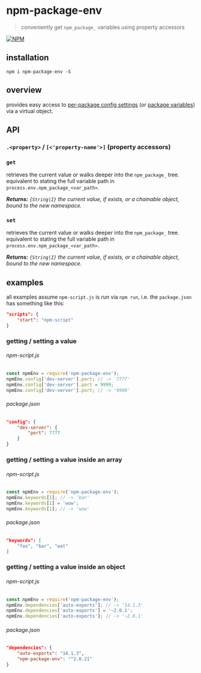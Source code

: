 # npm-package-env

> conveniently get `npm_package_` variables using property accessors

[![NPM][1]][2]


## installation

```shell
npm i npm-package-env -S
```


## overview

provides easy access to [per-package config settings][4] (or 
[package variables][3]) via a virtual object.


## API

### `.<property>` / `[<'property-name'>]` (property accessors)

### `get`

retrieves the current value or walks deeper into the `npm_package_` tree. 
equivalent to stating the full variable path in `process.env.npm_package_<var_path>`.

_**Returns:** `{String|I}` the current value, if exists, or a chainable 
object, bound to the new namespace._  


### `set`


retrieves the current value or walks deeper into the `npm_package_` tree. 
equivalent to stating the full variable path in `process.env.npm_package_<var_path>`.

_**Returns:** `{String|I}` the current value, if exists, or a chainable 
object, bound to the new namespace._  



## examples

all examples assume `npm-script.js` is run via `npm run`, i.e. the 
`package.json` has something like this:

```json
"scripts": {
    "start": "npm-script"
}
```


### getting / setting a value

###### npm-script.js

```javascript
const npmEnv = require('npm-package-env');
npmEnv.config['dev-server'].port; // -> '7777'
npmEnv.config['dev-server'].port = 9999;
npmEnv.config['dev-server'].port; // -> '9999'
```

###### package.json

```json
"config": {
    "dev-server": {
        "port": 7777
    }
}
```


### getting / setting a value inside an array

###### npm-script.js

```javascript
const npmEnv = require('npm-package-env');
npmEnv.keywords[1]; // -> 'bar'
npmEnv.keywords[1] = 'wow';
npmEnv.keywords[1]; // -> 'wow'
```

###### package.json

```json
"keywords": [
    "foo", "bar", "wat"
]
```


### getting / setting a value inside an object

###### npm-script.js

```javascript
const npmEnv = require('npm-package-env');
npmEnv.dependencies['auto-exports']; // -> '14.1.3'
npmEnv.dependencies['auto-exports'] = '~2.0.1';
npmEnv.dependencies['auto-exports']; // -> '~2.0.1'
```

###### package.json

```json
"dependencies": {
    "auto-exports": "14.1.3",
    "npm-package-env": "^2.0.21"
}
```








[1]: https://img.shields.io/npm/v/npm-package-env.svg?style=flat-square
[2]: https://www.npmjs.com/package/npm-package-env
[3]: https://docs.npmjs.com/misc/scripts#packagejson-vars
[4]: https://docs.npmjs.com/misc/config#per-package-config-settings
